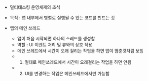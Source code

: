 - 멀티태스킹 운영체제의 초석

- 목적 : 앱 내부에서 병렬로 실행될 수 있는 코드를 만드는 것

- 앱의 메인 쓰레드
	- 앱이 처음 시작되면 하나의 스레드를 생성함
	- 역할 : UI 이벤트 처리 및 뷰와의 상호 작용
	- 메인 쓰레드에서 시간이 오래 걸리는 작업을 하면 앱이 멈춘것처럼 보임 
	- 1. 절대로 메인쓰레드에서 시간이 오래걸리는 작업을 하면 안됨
	- 2. UI를 변경하는 작업은 메인쓰레드에서만 가능함
